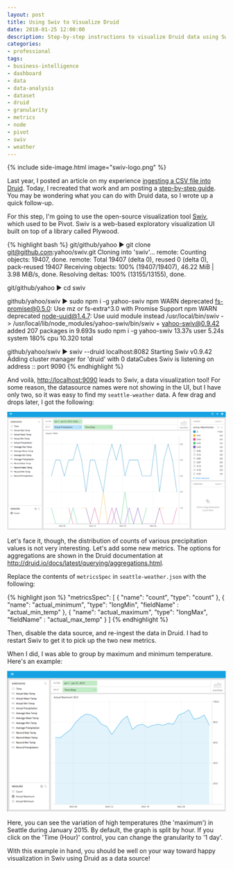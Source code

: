 ```yaml
---
layout: post
title: Using Swiv to Visualize Druid
date: 2018-01-25 12:00:00
description: Step-by-step instructions to visualize Druid data using Swiv
categories:
- professional
tags:
- business-intelligence
- dashboard
- data
- data-analysis
- dataset
- druid
- granularity
- metrics
- node
- pivot
- swiv
- weather
---
```


{% include side-image.html image="swiv-logo.png" %}

Last year, I posted an article on my experience [ingesting a CSV file into Druid](<{% post_url 2017/2017-02-10-ingest-csv-druid %}>). Today, I recreated that work and am posting a [step-by-step guide](<{% post_url 2018/2018-01-25-ingest-csv-druid-redux%}>). You may be wondering what you can do with Druid data, so I wrote up a quick follow-up.

<!--more-->

For this step, I'm going to use the open-source visualization tool [Swiv](https://github.com/yahoo/swiv), which used to be Pivot. Swiv is a web-based exploratory visualization UI built on top of a library called Plywood.

{% highlight bash %}
git/github/yahoo
▶ git clone git@github.com:yahoo/swiv.git
Cloning into 'swiv'...
remote: Counting objects: 19407, done.
remote: Total 19407 (delta 0), reused 0 (delta 0), pack-reused 19407
Receiving objects: 100% (19407/19407), 46.22 MiB | 3.98 MiB/s, done.
Resolving deltas: 100% (13155/13155), done.

git/github/yahoo
▶ cd swiv

github/yahoo/swiv
▶ sudo npm i -g yahoo-swiv
npm WARN deprecated fs-promise@0.5.0: Use mz or fs-extra^3.0 with Promise Support
npm WARN deprecated node-uuid@1.4.7: Use uuid module instead
/usr/local/bin/swiv -> /usr/local/lib/node_modules/yahoo-swiv/bin/swiv
\+ yahoo-swiv@0.9.42
added 207 packages in 9.693s
sudo npm i -g yahoo-swiv  13.37s user 5.24s system 180% cpu 10.320 total

github/yahoo/swiv
▶ swiv --druid localhost:8082
Starting Swiv v0.9.42
Adding cluster manager for 'druid' with 0 dataCubes
Swiv is listening on address :: port 9090
{% endhighlight %}

And voilà, <http://localhost:9090> leads to Swiv, a data visualization tool! For some reason, the datasource names were not showing in the UI, but I have only two, so it was easy to find my `seattle-weather` data. A few drag and drops later, I got the following:

![Swiv screenshot](/assets/swiv-example-20180125.png "Swiv screenshot")

Let's face it, though, the distribution of counts of various precipitation values is not very interesting. Let's add some new metrics. The options for aggregations are shown in the Druid documentation at <http://druid.io/docs/latest/querying/aggregations.html>.

Replace the contents of `metricsSpec` in `seattle-weather.json` with the following:

{% highlight json %}
  "metricsSpec": [
    {
      "name": "count",
      "type": "count"
    },
    {
      "name": "actual_minimum",
      "type": "longMin",
      "fieldName" :  "actual_min_temp"
    },
    {
      "name": "actual_maximum",
      "type": "longMax",
      "fieldName" :  "actual_max_temp"
    }
  ]
{% endhighlight %}

Then, disable the data source, and re-ingest the data in Druid. I had to restart Swiv to get it to pick up the two new metrics.

When I did, I was able to group by maximum and minimum temperature. Here's an example:

![Maximum temperature in Swiv](/assets/swiv-max-temp-20180125.png "Maximum temperature in Swiv")

Here, you can see the variation of high temperatures (the 'maximum') in Seattle during January 2015. By default, the graph is split by hour. If you click on the 'Time (Hour)' control, you can change the granularity to '1 day'.

With this example in hand, you should be well on your way toward happy visualization in Swiv using Druid as a data source!
